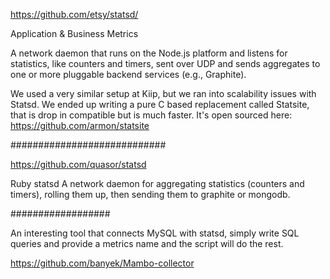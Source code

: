 https://github.com/etsy/statsd/

Application & Business Metrics

A network daemon that runs on the Node.js platform and listens for statistics, like counters and timers, sent over UDP and sends aggregates to one or more pluggable backend services (e.g., Graphite).

We used a very similar setup at Kiip, but we ran into scalability issues with Statsd. We ended up writing a pure C based replacement called Statsite, that is drop in compatible but is much faster. It's open sourced here: https://github.com/armon/statsite


############################

https://github.com/quasor/statsd

Ruby statsd
A network daemon for aggregating statistics (counters and timers), rolling them up, then sending them to graphite or mongodb.


##################

An interesting tool that connects MySQL with statsd, simply write SQL queries and provide a metrics name and the script will do the rest.

https://github.com/banyek/Mambo-collector
